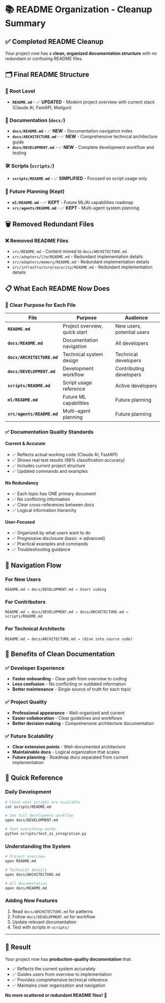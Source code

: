 # 📚 README Organization - Cleanup Summary

## ✅ Completed README Cleanup

Your project now has a **clean, organized documentation structure** with no redundant or confusing README files.

## 🗂️ Final README Structure

### **📍 Root Level**
- **`README.md`** - ✅ **UPDATED** - Modern project overview with current stack (Claude AI, FastAPI, Mailgun)

### **📁 Documentation (`docs/`)**
- **`docs/README.md`** - ✅ **NEW** - Documentation navigation index
- **`docs/ARCHITECTURE.md`** - ✅ **NEW** - Comprehensive technical architecture guide
- **`docs/DEVELOPMENT.md`** - ✅ **NEW** - Complete development workflow and testing

### **🛠️ Scripts (`scripts/`)**
- **`scripts/README.md`** - ✅ **SIMPLIFIED** - Focused on script usage only

### **🔮 Future Planning (Kept)**
- **`ml/README.md`** - ✅ **KEPT** - Future ML/AI capabilities roadmap
- **`src/agents/README.md`** - ✅ **KEPT** - Multi-agent system planning

## 🗑️ Removed Redundant Files

### **❌ Removed README Files**
- `src/README.md` - Content moved to `docs/ARCHITECTURE.md`
- `src/adapters/llm/README.md` - Redundant implementation details
- `src/adapters/memory/README.md` - Redundant implementation details  
- `src/infrastructure/security/README.md` - Redundant implementation details

## 📋 What Each README Now Does

### **🎯 Clear Purpose for Each File**

| File | Purpose | Audience |
|------|---------|----------|
| **`README.md`** | Project overview, quick start | New users, potential users |
| **`docs/README.md`** | Documentation navigation | All developers |
| **`docs/ARCHITECTURE.md`** | Technical system design | Technical developers |
| **`docs/DEVELOPMENT.md`** | Development workflow | Contributing developers |
| **`scripts/README.md`** | Script usage reference | Active developers |
| **`ml/README.md`** | Future ML capabilities | Future planning |
| **`src/agents/README.md`** | Multi-agent planning | Future planning |

### **✅ Documentation Quality Standards**

#### **Current & Accurate**
- ✅ Reflects actual working code (Claude AI, FastAPI)
- ✅ Shows real test results (98% classification accuracy)
- ✅ Includes current project structure
- ✅ Updated commands and examples

#### **No Redundancy**
- ✅ Each topic has ONE primary document
- ✅ No conflicting information
- ✅ Clear cross-references between docs
- ✅ Logical information hierarchy

#### **User-Focused**
- ✅ Organized by what users want to do
- ✅ Progressive disclosure (basic → advanced)
- ✅ Practical examples and commands
- ✅ Troubleshooting guidance

## 🚀 Navigation Flow

### **For New Users**
```
README.md → docs/DEVELOPMENT.md → Start coding
```

### **For Contributors**
```
README.md → docs/DEVELOPMENT.md → docs/ARCHITECTURE.md → scripts/README.md
```

### **For Technical Architects**
```
README.md → docs/ARCHITECTURE.md → (dive into source code)
```

## 🎯 Benefits of Clean Documentation

### **✅ Developer Experience**
- **Faster onboarding** - Clear path from overview to coding
- **Less confusion** - No conflicting or outdated information  
- **Better maintenance** - Single source of truth for each topic

### **✅ Project Quality**
- **Professional appearance** - Well-organized and current
- **Easier collaboration** - Clear guidelines and workflows
- **Better decision making** - Comprehensive architecture documentation

### **✅ Future Scalability**
- **Clear extension points** - Well-documented architecture
- **Maintainable docs** - Logical organization that scales
- **Future planning** - Roadmap docs separated from current implementation

## 📍 Quick Reference

### **Daily Development**
```bash
# Check what scripts are available
cat scripts/README.md

# See full development workflow
open docs/DEVELOPMENT.md

# Test everything works
python scripts/test_ai_integration.py
```

### **Understanding the System**
```bash
# Project overview
open README.md

# Technical details
open docs/ARCHITECTURE.md

# All documentation
open docs/README.md
```

### **Adding New Features**
1. Read `docs/ARCHITECTURE.md` for patterns
2. Follow `docs/DEVELOPMENT.md` for workflow  
3. Update relevant documentation
4. Test with scripts in `scripts/`

---

## 🎉 Result

Your project now has **production-quality documentation** that:
- ✅ Reflects the current system accurately
- ✅ Guides users from overview to implementation
- ✅ Provides comprehensive technical reference
- ✅ Maintains clear organization and navigation

**No more scattered or redundant README files!** 🚀 